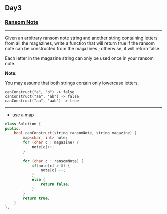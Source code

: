 ## Day3

### [Ransom Note](https://leetcode.com/explore/featured/card/may-leetcoding-challenge/534/week-1-may-1st-may-7th/3318/)

---

Given an arbitrary ransom note string and another string containing letters from all the magazines, write a function that will return true if the ransom note can be constructed from the magazines ; otherwise, it will return false.

Each letter in the magazine string can only be used once in your ransom note.

**Note:**

You may assume that both strings contain only lowercase letters.

```
canConstruct("a", "b") -> false
canConstruct("aa", "ab") -> false
canConstruct("aa", "aab") -> true
```

---

- use a map 

```cpp
class Solution {
public:
    bool canConstruct(string ransomNote, string magazine) {
        map<char, int> note;
        for (char c : magazine) {
            note[c]++;
        }
        
        for (char c : ransomNote) {
            if(note[c] > 0) {
                note[c] --;
            }
            else {
                return false;
            }
        }
        return true;
    }
};
```